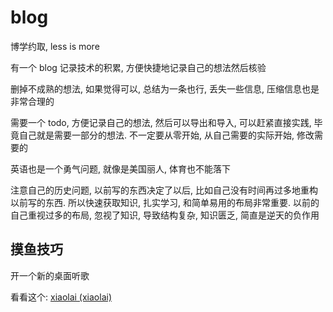 # blog

博学约取, less is more

有一个 blog 记录技术的积累, 方便快捷地记录自己的想法然后核验

删掉不成熟的想法, 如果觉得可以, 总结为一条也行, 丢失一些信息, 压缩信息也是非常合理的

需要一个 todo, 方便记录自己的想法, 然后可以导出和导入, 可以赶紧直接实践, 毕竟自己就是需要一部分的想法. 不一定要从零开始, 从自己需要的实际开始, 修改需要的

英语也是一个勇气问题, 就像是美国丽人, 体育也不能落下

注意自己的历史问题, 以前写的东西决定了以后, 比如自己没有时间再过多地重构以前写的东西. 所以快速获取知识, 扎实学习, 和简单易用的布局非常重要. 以前的自己重视过多的布局, 忽视了知识, 导致结构复杂, 知识匮乏, 简直是逆天的负作用

## 摸鱼技巧

开一个新的桌面听歌

看看这个: [xiaolai (xiaolai)](https://github.com/xiaolai)
